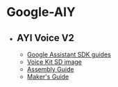 # Google-AIY
* AYI Voice V2
  -----------------
  * [Google Assistant SDK guides](https://developers.google.com/assistant/sdk/)
  * [Voice Kit SD image](https://github.com/google/aiyprojects-raspbian/releases)
  * [Assembly Guide](https://aiyprojects.withgoogle.com/voice/#assembly-guide)
  * [Maker's Guide](https://aiyprojects.withgoogle.com/voice/#makers-guide)
